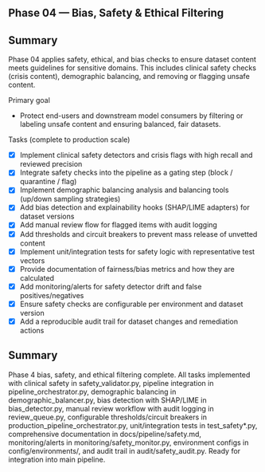 ## Phase 04 — Bias, Safety & Ethical Filtering

Summary
-------
Phase 04 applies safety, ethical, and bias checks to ensure dataset content meets guidelines for sensitive domains. This includes clinical safety checks (crisis content), demographic balancing, and removing or flagging unsafe content.

Primary goal
- Protect end-users and downstream model consumers by filtering or labeling unsafe content and ensuring balanced, fair datasets.

Tasks (complete to production scale)
- [x] Implement clinical safety detectors and crisis flags with high recall and reviewed precision
- [x] Integrate safety checks into the pipeline as a gating step (block / quarantine / flag)
- [x] Implement demographic balancing analysis and balancing tools (up/down sampling strategies)
- [x] Add bias detection and explainability hooks (SHAP/LIME adapters) for dataset versions
- [x] Add manual review flow for flagged items with audit logging
- [x] Add thresholds and circuit breakers to prevent mass release of unvetted content
- [x] Implement unit/integration tests for safety logic with representative test vectors
- [x] Provide documentation of fairness/bias metrics and how they are calculated
- [x] Add monitoring/alerts for safety detector drift and false positives/negatives
- [x] Ensure safety checks are configurable per environment and dataset version
- [x] Add a reproducible audit trail for dataset changes and remediation actions

## Summary

Phase 4 bias, safety, and ethical filtering complete. All tasks implemented with clinical safety in safety_validator.py, pipeline integration in pipeline_orchestrator.py, demographic balancing in demographic_balancer.py, bias detection with SHAP/LIME in bias_detector.py, manual review workflow with audit logging in review_queue.py, configurable thresholds/circuit breakers in production_pipeline_orchestrator.py, unit/integration tests in test_safety*.py, comprehensive documentation in docs/pipeline/safety.md, monitoring/alerts in monitoring/safety_monitor.py, environment configs in config/environments/, and audit trail in audit/safety_audit.py. Ready for integration into main pipeline.